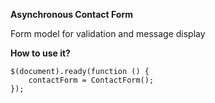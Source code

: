**Asynchronous Contact Form**

Form model for validation and message display

**How to use it?**


    $(document).ready(function () {
        contactForm = ContactForm();
    });